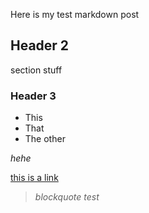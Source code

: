 Here is my test markdown post

## Header 2

section stuff

### Header 3

- This
- That
- The other

*hehe*

[this is a link](https://lol.com)

> *blockquote test*